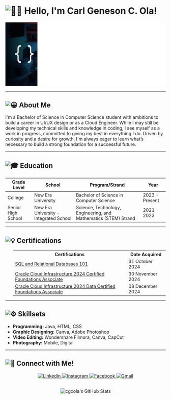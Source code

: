 <h1>
    <img src="https://fonts.gstatic.com/s/e/notoemoji/latest/1f44b_1f3fb/512.gif" alt="👋🏻" width="32" height="32">
    Hello, I'm Carl Geneson C. Ola!
</h1>

<p>
    <img src="https://github.com/cgcola/cgcola/raw/46a6fe7ce3873ffc5ac8dce41081b4cb54edaddd/Coding_Designing.gif" alt="Coding Animation" />
</p>

<hr />

<h2>
    <img src="https://fonts.gstatic.com/s/e/notoemoji/latest/1f600/512.gif" alt="😀" width="25" height="25">
    About Me
</h2>
<p>
    I'm a Bachelor of Science in Computer Science student with ambitions to build a career in UI/UX design or as a Cloud Engineer. While I may still be developing my technical skills and knowledge in coding, I see myself as a work in progress, committed to giving my best in everything I do. Driven by curiosity and a desire for growth, I'm always eager to learn what’s necessary to build a strong foundation for a successful future.
</p>

<hr />

<h2>
    <img src="https://fonts.gstatic.com/s/e/notoemoji/latest/1f393/512.gif" alt="🎓" width="25" height="25">
    Education
</h2>
<table>
    <thead>
        <tr>
            <th>Grade Level</th>
            <th>School</th>
            <th>Program/Strand</th>
            <th>Year</th>
        </tr>
    </thead>
    <tbody>
        <tr>
            <td>College</td>
            <td>New Era University</td>
            <td>Bachelor of Science in Computer Science</td>
            <td>2023 - Present</td>
        </tr>
        <tr>
            <td>Senior High School</td>
            <td>New Era University - Integrated School</td>
            <td>Science, Technology, Engineering, and Mathematics (STEM) Strand</td>
            <td>2021 - 2023</td>
        </tr>
    </tbody>
</table>

<hr />

<h2>
    <img src="https://fonts.gstatic.com/s/e/notoemoji/latest/1f4a1/512.gif" alt="💡" width="25" height="25">
    Certifications
</h2>
<ul>
    <table align="center">
    <tr>
        <th>Certifications</th>
        <th>Date Acquired</th>
    </tr>
    <tr>
        <td><a href="https://courses.cognitiveclass.ai/certificates/8ab40c1c3b5240c29f8f73d9f539ae2f#" target="_blank">SQL and Relational Databases 101</a></td>
        <td>31 October 2024</td>
    </tr>
    <tr>
        <td><a href="https://catalog-education.oracle.com/ords/certview/sharebadge?id=1ABBB9BD697ACE9E3F2EAC09D9C47252CBBA92CCC69DCD53BEEF00668F1ABCC7" target="_blank">Oracle Cloud Infrastructure 2024 Certified Foundations Associate</a></td>
        <td>30 November 2024</td>
    </tr>
        <tr>
        <td><a href="https://catalog-education.oracle.com/ords/certview/sharebadge?id=1ABBB9BD697ACE9E3F2EAC09D9C472525553186810C2FBCCBBCFF6183DA8CAEE" target="_blank">Oracle Cloud Infrastructure 2024 Data Certified Foundations Associate</a></td>
        <td>08 December 2024</td>
    </tr>
    </table>
</ul>

<hr />

<h2>
    <img src="https://fonts.gstatic.com/s/e/notoemoji/latest/2699_fe0f/512.gif" alt="⚙️" width="25" height="25">
    Skillsets
</h2>
<ul>
    <li><strong>Programming:</strong> Java, HTML, CSS</li>
    <li><strong>Graphic Designing:</strong> Canva, Adobe Photoshop</li>
    <li><strong>Video Editing:</strong> Wondershare Filmora, Canva, CapCut</li>
    <li><strong>Photography:</strong> Mobile, Digital</li>
</ul>

<hr />

<h2>
    <img src="https://fonts.gstatic.com/s/e/notoemoji/latest/1f514/512.gif" alt="🔔" width="25" height="25">
    Connect with Me!
</h2>
<div align="center">
    <a href="https://www.linkedin.com/in/carl-geneson-ola-70aa10302" target="_blank">
        <img src="https://upload.wikimedia.org/wikipedia/commons/e/e9/Linkedin_icon.svg" alt="LinkedIn" width="40" height="40">
    </a>
    <a href="https://www.instagram.com/ctrl_shift_go/" target="_blank">
        <img src="https://upload.wikimedia.org/wikipedia/commons/a/a5/Instagram_icon.png" alt="Instagram" width="40" height="40">
    </a>
    <a href="https://www.facebook.com/carl.ola.182/" target="_blank">
        <img src="https://upload.wikimedia.org/wikipedia/commons/5/51/Facebook_f_logo_%282019%29.svg" alt="Facebook" width="40" height="40">
    </a>
    <a href="mailto:ocarlgeneson@gmail.com">
        <img src="https://mailmeteor.com/logos/assets/PNG/Gmail_Logo_256px.png" alt="Gmail" width="45" height="40">
    </a>
</div>

<br>

<p align="center">
    <img src="https://github-readme-stats.vercel.app/api?username=cgcola&theme=dark&show_icons=true" alt="cgcola's GitHub Stats" />
</p>
